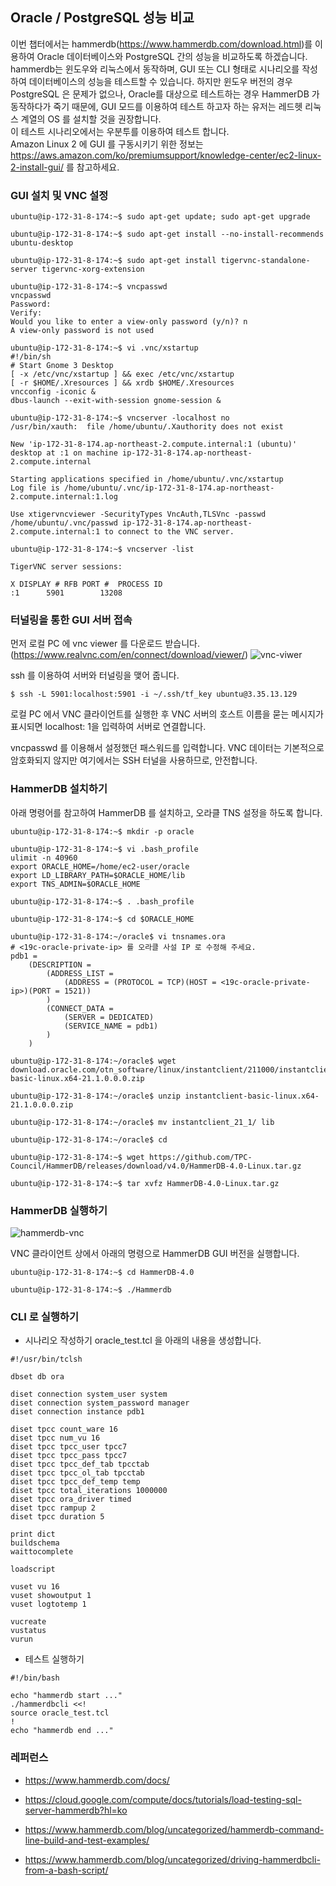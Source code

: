 ## Oracle / PostgreSQL 성능 비교 ##

이번 챕터에서는 hammerdb(https://www.hammerdb.com/download.html)를 이용하여 Oracle 데이터베이스와 PostgreSQL 간의 성능을 비교하도록 하겠습니다. hammerdb는 윈도우와 리눅스에서 동작하며, GUI 또는 CLI 형태로 시나리오를 작성하여 데이터베이스의 성능을 테스트할 수 있습니다. 하지만 윈도우 버전의 경우 PostgreSQL 은 문제가 없으나, Oracle를 대상으로 테스트하는 경우 HammerDB 가 동작하다가 죽기 때문에, GUI 모드를 이용하여 테스트 하고자 하는 유저는 레드헷 리눅스 계열의 OS 를 설치할 것을 권장합니다.   
이 테스트 시나리오에서는 우분투를 이용하여 테스트 합니다.  
Amazon Linux 2 에 GUI 를 구동시키기 위한 정보는 https://aws.amazon.com/ko/premiumsupport/knowledge-center/ec2-linux-2-install-gui/ 를 참고하세요.



### GUI 설치 및 VNC 설정 ###

```
ubuntu@ip-172-31-8-174:~$ sudo apt-get update; sudo apt-get upgrade

ubuntu@ip-172-31-8-174:~$ sudo apt-get install --no-install-recommends ubuntu-desktop

ubuntu@ip-172-31-8-174:~$ sudo apt-get install tigervnc-standalone-server tigervnc-xorg-extension

ubuntu@ip-172-31-8-174:~$ vncpasswd
vncpasswd
Password:
Verify:
Would you like to enter a view-only password (y/n)? n
A view-only password is not used

ubuntu@ip-172-31-8-174:~$ vi .vnc/xstartup
#!/bin/sh
# Start Gnome 3 Desktop
[ -x /etc/vnc/xstartup ] && exec /etc/vnc/xstartup
[ -r $HOME/.Xresources ] && xrdb $HOME/.Xresources
vncconfig -iconic &
dbus-launch --exit-with-session gnome-session &

ubuntu@ip-172-31-8-174:~$ vncserver -localhost no
/usr/bin/xauth:  file /home/ubuntu/.Xauthority does not exist

New 'ip-172-31-8-174.ap-northeast-2.compute.internal:1 (ubuntu)' desktop at :1 on machine ip-172-31-8-174.ap-northeast-2.compute.internal

Starting applications specified in /home/ubuntu/.vnc/xstartup
Log file is /home/ubuntu/.vnc/ip-172-31-8-174.ap-northeast-2.compute.internal:1.log

Use xtigervncviewer -SecurityTypes VncAuth,TLSVnc -passwd /home/ubuntu/.vnc/passwd ip-172-31-8-174.ap-northeast-2.compute.internal:1 to connect to the VNC server.

ubuntu@ip-172-31-8-174:~$ vncserver -list

TigerVNC server sessions:

X DISPLAY #	RFB PORT #	PROCESS ID
:1		5901		13208
```

### 터널링을 통한 GUI 서버 접속 ###

먼저 로컬 PC 에 vnc viewer 를 다운로드 받습니다. (https://www.realvnc.com/en/connect/download/viewer/) 
![vnc-viwer](https://github.com/gnosia93/postgres-terraform/blob/main/appendix/images/vnc-viewer.png)

ssh 를 이용하여 서버와 터널링을 맺어 줍니다. 
```
$ ssh -L 5901:localhost:5901 -i ~/.ssh/tf_key ubuntu@3.35.13.129
```

로컬 PC 에서 VNC 클라이언트를 실행한 후 VNC 서버의 호스트 이름을 묻는 메시지가 표시되면 localhost: 1을 입력하여 서버로 연결합니다. 

vncpasswd 를 이용해서 설정했던 패스워드를 입력합니다. VNC 데이터는 기본적으로 암호화되지 않지만 여기에서는 SSH 터널을 사용하므로, 안전합니다. 


### HammerDB 설치하기 ###

아래 명령어를 참고하여 HammerDB 를 설치하고, 오라클 TNS 설정을 하도록 합니다. 
```
ubuntu@ip-172-31-8-174:~$ mkdir -p oracle

ubuntu@ip-172-31-8-174:~$ vi .bash_profile
ulimit -n 40960
export ORACLE_HOME=/home/ec2-user/oracle
export LD_LIBRARY_PATH=$ORACLE_HOME/lib
export TNS_ADMIN=$ORACLE_HOME

ubuntu@ip-172-31-8-174:~$ . .bash_profile

ubuntu@ip-172-31-8-174:~$ cd $ORACLE_HOME

ubuntu@ip-172-31-8-174:~/oracle$ vi tnsnames.ora
# <19c-oracle-private-ip> 를 오라클 사설 IP 로 수정해 주세요.
pdb1 =
    (DESCRIPTION =
        (ADDRESS_LIST =
            (ADDRESS = (PROTOCOL = TCP)(HOST = <19c-oracle-private-ip>)(PORT = 1521))
        )
        (CONNECT_DATA =
            (SERVER = DEDICATED)
            (SERVICE_NAME = pdb1)
        )
    )

ubuntu@ip-172-31-8-174:~/oracle$ wget download.oracle.com/otn_software/linux/instantclient/211000/instantclient-basic-linux.x64-21.1.0.0.0.zip

ubuntu@ip-172-31-8-174:~/oracle$ unzip instantclient-basic-linux.x64-21.1.0.0.0.zip 

ubuntu@ip-172-31-8-174:~/oracle$ mv instantclient_21_1/ lib

ubuntu@ip-172-31-8-174:~/oracle$ cd

ubuntu@ip-172-31-8-174:~$ wget https://github.com/TPC-Council/HammerDB/releases/download/v4.0/HammerDB-4.0-Linux.tar.gz

ubuntu@ip-172-31-8-174:~$ tar xvfz HammerDB-4.0-Linux.tar.gz
```

### HammerDB 실행하기 ###

![hammerdb-vnc](https://github.com/gnosia93/postgres-terraform/blob/main/appendix/images/hammerdb-vnc.png)

VNC 클라이언트 상에서 아래의 명령으로 HammerDB GUI 버전을 실행합니다. 
```
ubuntu@ip-172-31-8-174:~$ cd HammerDB-4.0

ubuntu@ip-172-31-8-174:~$ ./Hammerdb
```




### CLI 로 실행하기  ###

* 시나리오 작성하기 
oracle_test.tcl 을 아래의 내용을 생성합니다. 
```
#!/usr/bin/tclsh

dbset db ora

diset connection system_user system
diset connection system_password manager
diset connection instance pdb1

diset tpcc count_ware 16
diset tpcc num_vu 16
diset tpcc tpcc_user tpcc7
diset tpcc tpcc_pass tpcc7
diset tpcc tpcc_def_tab tpcctab
diset tpcc tpcc_ol_tab tpcctab
diset tpcc tpcc_def_temp temp
diset tpcc total_iterations 1000000
diset tpcc ora_driver timed
diset tpcc rampup 2
diset tpcc duration 5

print dict
buildschema
waittocomplete

loadscript

vuset vu 16
vuset showoutput 1
vuset logtotemp 1

vucreate
vustatus
vurun
```
* 테스트 실행하기 
```
#!/bin/bash

echo "hammerdb start ..."
./hammerdbcli <<!
source oracle_test.tcl
!
echo "hammerdb end ..."

```


### 레퍼런스 ###

* https://www.hammerdb.com/docs/

* https://cloud.google.com/compute/docs/tutorials/load-testing-sql-server-hammerdb?hl=ko

* https://www.hammerdb.com/blog/uncategorized/hammerdb-command-line-build-and-test-examples/

* https://www.hammerdb.com/blog/uncategorized/driving-hammerdbcli-from-a-bash-script/

